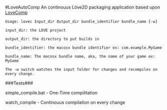 #LoveAutoComp
An continouus Löve2D packaging application based upon [LoveComp](https://love2d.org/forums/viewtopic.php?f=5&t=78361&p=170932&hilit=linux+binary)

```
Usage: lovec Input_dir Output_dir bundle_identifier bundle_name [-w]

input_dir: the LOVE project

output_dir: the directory to put builds in

bundle_identifier: the macosx bundle identifier ex: com.example.MyGame

bundle_name: The macosx bundle name, aka, the name of your game ex: MyGame

The -w switch watches the input folder for changes and recompiles on every change.
```

###Tests###

simple_compile.bat - One-Time compilitation

watch_compile - Continouus compilation on every change

